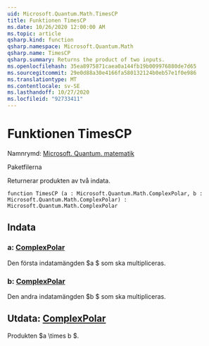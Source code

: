 ```yaml
---
uid: Microsoft.Quantum.Math.TimesCP
title: Funktionen TimesCP
ms.date: 10/26/2020 12:00:00 AM
ms.topic: article
qsharp.kind: function
qsharp.namespace: Microsoft.Quantum.Math
qsharp.name: TimesCP
qsharp.summary: Returns the product of two inputs.
ms.openlocfilehash: 35ea8975871caea0a144fb19b009976880de7d65
ms.sourcegitcommit: 29e0d88a30e4166fa580132124b0eb57e1f0e986
ms.translationtype: MT
ms.contentlocale: sv-SE
ms.lasthandoff: 10/27/2020
ms.locfileid: "92733411"
---
```

# <a name="timescp-function"></a>Funktionen TimesCP

Namnrymd: [Microsoft. Quantum. matematik](xref:Microsoft.Quantum.Math)

Paketfilerna [](https://nuget.org/packages/)


Returnerar produkten av två indata.

```qsharp
function TimesCP (a : Microsoft.Quantum.Math.ComplexPolar, b : Microsoft.Quantum.Math.ComplexPolar) : Microsoft.Quantum.Math.ComplexPolar
```


## <a name="input"></a>Indata

### <a name="a--complexpolar"></a>a: [ComplexPolar](xref:Microsoft.Quantum.Math.ComplexPolar)

Den första indatamängden $a $ som ska multipliceras.


### <a name="b--complexpolar"></a>b: [ComplexPolar](xref:Microsoft.Quantum.Math.ComplexPolar)

Den andra indatamängden $b $ som ska multipliceras.



## <a name="output--complexpolar"></a>Utdata: [ComplexPolar](xref:Microsoft.Quantum.Math.ComplexPolar)

Produkten $a \times b $.